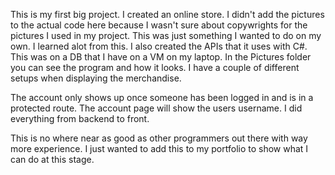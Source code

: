 This is my first big project. I created an online store. I didn't add the pictures to the actual code here because I wasn't sure about copywrights for the pictures I used in my project. This was just something I wanted to do
on my own. I learned alot from this. I also created the APIs that it uses with C#. This was on a DB that I have on a VM on my laptop. 
In the Pictures folder you can see the program and how it looks. I have a couple of different setups when displaying the merchandise. 

The account only shows up once someone has been logged in and is in a protected route. The account page will show the users username. I did everything from backend to front. 

This is no where near as good as other programmers out there with way more experience. I just wanted to add this to my portfolio to show what I can do at this stage. 
